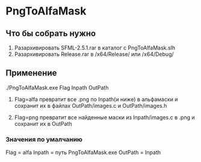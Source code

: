 # PngToAlfaMask
## Что бы собрать нужно
1. Разархивировать SFML-2.5.1.rar в каталог с PngToAlfaMask.slh
2. Разархивировать Release.rar в /x64/Release/ или /x64/Debug/

## Применение
 ./PngToAlfaMask.exe Flag Inpath OutPath
1. Flag=alfa 
 превратит все .png по Inpath(и ниже) в альфамаски и сохранит их в файлах OutPath/images.c и OutPath/images.h

2. Flag=png 
 превратит все найденные маски из Inpath/images.c в .png и сохранит их в OutPath

### Значения по умалчанию
 Flag = alfa
 Inpath = путь PngToAlfaMask.exe
 OutPath = Inpath
